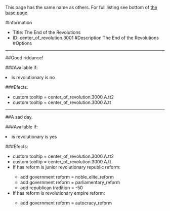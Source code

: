 This page has the same name as others. For full listing see bottom of [the base page](the_end_of_the_revolutions.md).

#Information
 - Title: The End of the Revolutions
 - ID: center_of_revolution.3001
#Description
The End of the Revolutions
#Options

___
##Good riddance!

###Available if:
<li>is revolutionary is no</li>

###Efects:<ul><li>custom tooltip = center_of_revolution.3000.A.tt2</li><li>custom tooltip = center_of_revolution.3000.A.tt</li></ul>

___
##A sad day.

###Available if:
<li>is revolutionary is yes</li>

###Efects:<ul><li>custom tooltip = center_of_revolution.3000.A.tt2</li><li>custom tooltip = center_of_revolution.3000.A.tt</li><li>If has reform is junior revolutionary republic reform:</li><ul><li>add government reform = noble_elite_reform</li><li>add government reform = parliamentary_reform</li><li>add republican tradition = -50</li></ul><li>If has reform is revolutionary empire reform:</li><ul><li>add government reform = autocracy_reform</li></ul></ul>
